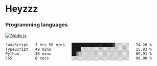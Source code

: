 # Heyzzz  

### Programming languages  

[![Node.js](https://img.shields.io/badge/-Node.js-262626?style=for-the-badge)](https://nodejs.org/ru)

<!--START_SECTION:waka-->

```text
JavaScript   3 hrs 50 mins   ██████████████████▓░░░░░░   74.26 %
TypeScript   49 mins         ████░░░░░░░░░░░░░░░░░░░░░   15.83 %
Python       30 mins         ██▒░░░░░░░░░░░░░░░░░░░░░░   09.91 %
CSS          0 secs          ░░░░░░░░░░░░░░░░░░░░░░░░░   00.00 %
```

<!--END_SECTION:waka-->
